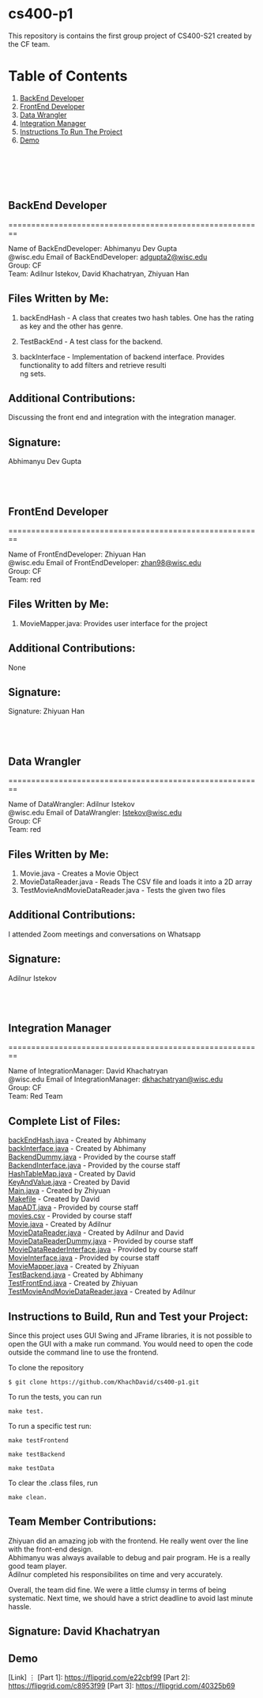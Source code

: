 # cs400-p1

This repository is contains the first group project of CS400-S21 created by the CF team.

# Table of Contents

1. [BackEnd Developer](#packageone)
2. [FrontEnd Developer](#packagetwo)
3. [Data Wrangler](#packagethree)
4. [Integration Manager](#sql-games)
5. [Instructions To Run The Project](#run)
6. [Demo](#demo)

</br></br></br></br>
## BackEnd Developer<a name="packageone" />

========================================================

Name of BackEndDeveloper: Abhimanyu Dev Gupta</br>
@wisc.edu Email of BackEndDeveloper: adgupta2@wisc.edu</br>
Group: CF</br>
Team: Adilnur Istekov, David Khachatryan, Zhiyuan Han</br>

Files Written by Me:
--------------------
1) backEndHash - A class that creates two hash tables. One has the rating as key and the other has genre.

2) TestBackEnd - A test class for the backend.

3) backInterface - Implementation of backend interface. Provides functionality to add filters and retrieve resulti\
ng sets.

Additional Contributions:
-------------------------
Discussing the front end and integration with the integration manager.

Signature:
----------
Abhimanyu Dev Gupta 
</br></br></br></br>
## FrontEnd Developer<a name="packagetwo" />

========================================================

Name of FrontEndDeveloper: Zhiyuan Han</br>
@wisc.edu Email of FrontEndDeveloper: zhan98@wisc.edu</br>
Group: CF</br>
Team: red</br>

Files Written by Me:
--------------------
1) MovieMapper.java: Provides user interface for the project</br>

Additional Contributions:
-------------------------
None

Signature:
----------
Signature: Zhiyuan Han
</br></br></br></br>

## Data Wrangler<a name="packagethree" />

========================================================

Name of DataWrangler: Adilnur Istekov</br>
@wisc.edu Email of DataWrangler: Istekov@wisc.edu</br>
Group: CF</br>
Team: red</br>

Files Written by Me:
--------------------
1) Movie.java - Creates a Movie Object</br>
2) MovieDataReader.java - Reads The CSV file and loads it into a 2D array</br>
3) TestMovieAndMovieDataReader.java - Tests the given two files</br>

Additional Contributions:
-------------------------
I attended Zoom meetings and conversations on Whatsapp

Signature:
----------
Adilnur Istekov
</br></br></br></br>
## Integration Manager<a name="sql-games" />

========================================================

Name of IntegrationManager: David Khachatryan</br>
@wisc.edu Email of IntegrationManager: dkhachatryan@wisc.edu</br>
Group: CF</br>
Team: Red Team</br>

Complete List of Files:
-----------------------
[backEndHash.java](https://github.com/KhachDavid/cs400-p1/blob/main/backEndHash.java) - Created by Abhimany</br>
[backInterface.java](https://github.com/KhachDavid/cs400-p1/blob/main/backInterface.java) - Created by Abhimany</br>
[BackendDummy.java](https://github.com/KhachDavid/cs400-p1/blob/main/BackendDummy.java) - Provided by the course staff</br>
[BackendInterface.java](https://github.com/KhachDavid/cs400-p1/blob/main/BackendInterface.java) - Provided by the course staff</br>
[HashTableMap.java](https://github.com/KhachDavid/cs400-p1/blob/main/HashTableMap.java) - Created by David</br>
[KeyAndValue.java](https://github.com/KhachDavid/cs400-p1/blob/main/KeyAndValue.java) - Created by David</br>
[Main.java](https://github.com/KhachDavid/cs400-p1/blob/main/Main.java) - Created by Zhiyuan</br>
[Makefile](https://github.com/KhachDavid/cs400-p1/blob/main/Makefile) - Created by David</br>
[MapADT.java](https://github.com/KhachDavid/cs400-p1/blob/main/MapADT.java) - Provided by course staff</br>
[movies.csv](https://github.com/KhachDavid/cs400-p1/blob/main/movies.csv) - Provided by course staff</br>
[Movie.java](https://github.com/KhachDavid/cs400-p1/blob/main/Movie.java) - Created by Adilnur</br>
[MovieDataReader.java](https://github.com/KhachDavid/cs400-p1/blob/main/MovieDataReader.java) - Created by Adilnur and David</br>
[MovieDataReaderDummy.java](https://github.com/KhachDavid/cs400-p1/blob/main/MovieDataReaderDummy.java) - Provided by course staff</br>
[MovieDataReaderInterface.java](https://github.com/KhachDavid/cs400-p1/blob/main/MovieDataReaderInterface.java) - Provided by course staff</br>
[MovieInterface.java](https://github.com/KhachDavid/cs400-p1/blob/main/MovieInterface.java) - Provided by course staff</br>
[MovieMapper.java](https://github.com/KhachDavid/cs400-p1/blob/main/MovieMapper.java) - Created by Zhiyuan</br>
[TestBackend.java](https://github.com/KhachDavid/cs400-p1/blob/main/TestBackEnd.java) - Created by Abhimany</br>
[TestFrontEnd.java](https://github.com/KhachDavid/cs400-p1/blob/main/TestFrontEnd.java) - Created by Zhiyuan</br>
[TestMovieAndMovieDataReader.java](https://github.com/KhachDavid/cs400-p1/blob/main/TestMovieAndMovieDataReader.java) - Created by Adilnur</br>


Instructions to Build, Run and Test your Project:<a name="run" />
-------------------------------------------------
Since this project uses GUI Swing and JFrame libraries, it is not possible to open the GUI with a make run command. 
You would need to open the code outside the command line to use the frontend.

To clone the repository
```
$ git clone https://github.com/KhachDavid/cs400-p1.git
```

To run the tests, you can run 
```
make test.
```
To run a specific test run:
```
make testFrontend
```

```
make testBackend
```
	
```
make testData
```

To clear the .class files, run 
```
make clean. 
```

Team Member Contributions:
--------------------------

Zhiyuan did an amazing job with the frontend. He really went over the line with the front-end design.</br>
Abhimanyu was always available to debug and pair program. He is a really good team player.</br>
Adilnur completed his responsibilites on time and very accurately. </br>

Overall, the team did fine. We were a little clumsy in terms of being systematic. Next time, we should have a strict deadline to avoid
last minute hassle. 

Signature: David Khachatryan
----------

## Demo<a name="demo"/>

[Link]
⋮
[Part 1]: https://flipgrid.com/e22cbf99
[Part 2]: https://flipgrid.com/c8953f99
[Part 3]: https://flipgrid.com/40325b69
